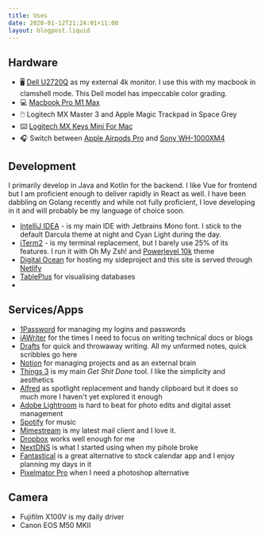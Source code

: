```yaml
---
title: Uses
date: 2020-01-12T21:24:01+11:00
layout: blogpost.liquid
---
```


## Hardware

- 🖥 [Dell U2720Q]() as my external 4k monitor. I use this with my macbook in clamshell mode. This Dell model has impeccable color grading.
- 💻 [Macbook Pro M1 Max](https://www.apple.com/au/macbook-pro-14-and-16/)
- 🖱️ Logitech MX Master 3 and Apple Magic Trackpad in Space Grey
- ⌨️ [Logitech MX Keys Mini For Mac](https://www.logitech.com/en-au/products/keyboards/mx-keys-mini-for-mac.920-010528.html)
- 🎧 Switch between [Apple Airpods Pro](https://www.apple.com/au/airpods-pro/) and [Sony WH-1000XM4](https://www.sony.com.au/electronics/headband-headphones/wh-1000xm4)

## Development
I primarily develop in Java and Kotlin for the backend. I like Vue for frontend but I am proficient enough to deliver rapidly in React as well.
I have been dabbling on Golang recently and while not fully proficient, I love developing in it and will probably be my language of choice soon.

- [IntelliJ IDEA](https://www.jetbrains.com/idea/) - is my main IDE with Jetbrains Mono font. I stick to the default Darcula theme at night and Cyan Light during the day.
- [iTerm2](https://iterm2.com/) - is my terminal replacement, but I barely use 25% of its features. I run it with Oh My Zsh! and [Powerlevel 10k](https://github.com/romkatv/powerlevel10k) theme
- [Digital Ocean](https://www.digitalocean.com/) for hosting my sideproject and this site is served through [Netlify](https://www.netlify.com/)
- [TablePlus](https://tableplus.com/) for visualising databases
- 

## Services/Apps

- [1Password](https://1password.com/) for managing my logins and passwords
- [iAWriter](https://ia.net/writer) for the times I need to focus on writing technical docs or blogs
- [Drafts](https://getdrafts.com/) for quick and throwaway writing. All my unformed notes, quick scribbles go here
- [Notion](https://www.notion.so/) for managing projects and as an external brain
- [Things 3](https://todoist.com) is my main _Get Shit Done_ tool. I like the simplicity and aesthetics
- [Alfred](https://www.alfredapp.com/) as spotlight replacement and handy clipboard but it does so much more I haven't yet explored it enough
- [Adobe Lightroom](https://lightroom.adobe.com/) is hard to beat for photo edits and digital asset management
- [Spotify](https://www.spotify.com/) for music
- [Mimestream](https://mimestream.com/) is my latest mail client and I love it.
- [Dropbox](https://dropbox.com/) works well enough for me
- [NextDNS](https://nextdns.io/) is what I started using when my pihole broke
- [Fantastical](https://flexibits.com/fantastical) is a great alternative to stock calendar app and I enjoy planning my days in it
- [Pixelmator Pro](https://www.pixelmator.com/pro/) when I need a photoshop alternative

## Camera
- Fujifilm X100V is my daily driver
- Canon EOS M50 MKII
